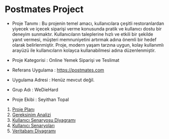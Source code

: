 # Postmates Project

* Proje Tanımı : Bu projenin temel amacı, kullanıcılara çeşitli restoranlardan yiyecek ve içecek siparişi verme konusunda pratik ve kullanıcı dostu bir deneyim sunmaktır.
Kullanıcıların taleplerine hızlı ve etkili bir şekilde yanıt vermesi, müşteri memnuniyetini artırmak adına önemli bir hedef olarak belirlenmiştir.
Proje, modern yaşam tarzına uygun, kolay kullanımlı arayüzü ile kullanıcıların kolayca kullanabilmesi adına düzenlenmiştir.


* Proje Kategorisi : Online Yemek Siparişi ve Teslimat

* Referans Uygulama : https://postmates.com

* Uygulama Adresi : Henüz mevcut değil.

* Grup Adı : WeDieHard

* Proje Ekibi : Seyithan Topal

1. [Proje Planı](https://github.com/Seyit10/postmates-project/blob/main/ProjePlani.md)
2. [Gereksinim Analizi](https://github.com/Seyit10/postmates-project/blob/main/GereksinimAnalizi.md)
3. [Kullanıcı Senaryosu Diyagramı](https://github.com/Seyit10/postmates-project/blob/main/Kullan%C4%B1c%C4%B1SenaryosuDiyagram%C4%B1.md)
4. [Kullanıcı Senaryoları](#)
5. [Veritabanı Diyagramı](#)
